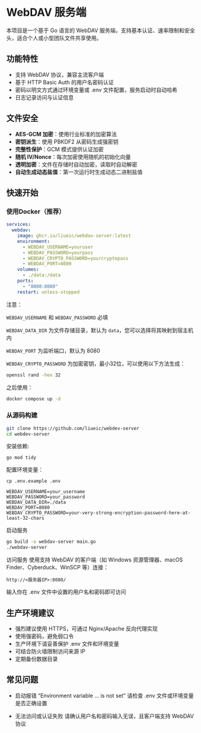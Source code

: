 # WebDAV 服务端

本项目是一个基于 Go 语言的 WebDAV 服务端，支持基本认证、速率限制和安全头，适合个人或小型团队文件共享使用。

## 功能特性

- 支持 WebDAV 协议，兼容主流客户端
- 基于 HTTP Basic Auth 的用户名密码认证
- 密码以明文方式通过环境变量或 .env 文件配置，服务启动时自动哈希
- 日志记录访问与认证信息

## 文件安全

-  **AES-GCM 加密**：使用行业标准的加密算法
-  **密钥派生**：使用 PBKDF2 从密码生成强密钥
-  **完整性保护**：GCM 模式提供认证加密
-  **随机 IV/Nonce**：每次加密使用随机的初始化向量
-  **透明加密**：文件在存储时自动加密，读取时自动解密
- **自动生成动态盐值**：第一次运行时生成动态二进制盐值
## 快速开始

### 使用Docker（推荐）

```yaml
services:
  webdav:
    image: ghcr.io/liueic/webdav-server:latest
    environment:
      - WEBDAV_USERNAME=youruser
      - WEBDAV_PASSWORD=yourpass
      - WEBDAV_CRYPTO_PASSWORD=yourcryptopass
      - WEBDAV_PORT=8080
    volumes:
      - ./data:/data
    ports:
      - "8080:8080"
    restart: unless-stopped
```
注意：

`WEBDAV_USERNAME` 和 `WEBDAV_PASSWORD` 必填

`WEBDAV_DATA_DIR` 为文件存储目录，默认为 `data`，您可以选择将其映射到宿主机内

`WEBDAV_PORT` 为监听端口，默认为 8080

`WEBDAV_CRYPTO_PASSWORD` 为加密密钥，最小32位，可以使用以下方法生成：

```bash
openssl rand -hex 32
```

之后使用：

```bash
docker compose up -d
```

### 从源码构建
```bash
git clone https://github.com/liueic/webdev-server
cd webdev-server
```

安装依赖:

```
go mod tidy
```

配置环境变量：

```
cp .env.example .env
```

```
WEBDAV_USERNAME=your_username
WEBDAV_PASSWORD=your_password
WEBDAV_DATA_DIR=./data
WEBDAV_PORT=8080
WEBDAV_CRYPTO_PASSWORD=your-very-strong-encryption-password-here-at-least-32-chars
```

启动服务

```bash
go build -o webdav-server main.go
./webdav-server
```


访问服务
使用支持 WebDAV 的客户端（如 Windows 资源管理器、macOS Finder、Cyberduck、WinSCP 等）连接：

```
http://<服务器IP>:8080/
```

输入你在 .env 文件中设置的用户名和密码即可访问

## 生产环境建议

- 强烈建议使用 HTTPS，可通过 Nginx/Apache 反向代理实现
- 使用强密码，避免弱口令
- 生产环境下请妥善保护 .env 文件和环境变量
- 可结合防火墙限制访问来源 IP
- 定期备份数据目录

## 常见问题
- 启动报错 “Environment variable ... is not set”
  请检查 .env 文件或环境变量是否正确设置

- 无法访问或认证失败
  请确认用户名和密码输入无误，且客户端支持 WebDAV 协议